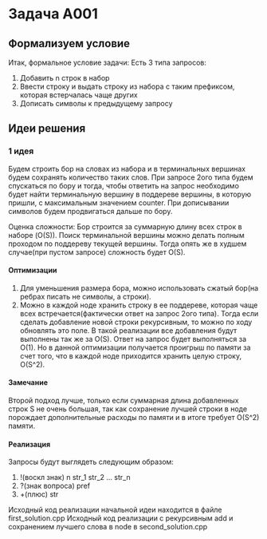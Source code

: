 # Задача A001

## Формализуем условие
Итак, формальное условие задачи:
Есть 3 типа запросов:
1) Добавить n строк в набор
2) Ввести строку и выдать строку из набора с таким префиксом, которая встерчалась чаще других
3) Дописать символы к предыдущему запросу

## Идеи решения
### 1 идея
Будем строить бор на словах из набора и в терминальных вершинах будем сохранять количество таких слов.
При запросе 2ого типа будем спускаться по бору и тогда, чтобы ответить на запрос необходимо будет найти терминальную
вершину в поддереве вершины, в которую пришли, с максимальным значением counter. При дописывании символов будем продвигаться
дальше по бору.

Оценка сложности: Бор строится за суммарную длину всех строк в наборе (O(S)). Поиск терминальной вершины можно делать 
полным проходом по поддереву текущей вершины. Тогда опять же в худшем случае(при пустом запросе) сложность будет O(S).

#### Оптимизации
1) Для уменьшения размера бора, можно использовать сжатый бор(на ребрах писать не символы, а строки).
2) Можно в каждой ноде хранить строку в ее поддереве, которая чаще всех встречается(фактически ответ на запрос 2ого типа).
Тогда если сделать добавление новой строки рекурсивным, то можно по ходу обновлять это поле. В такой реализации все добавления будут
выполнены так же за O(S). Ответ на запрос будет выполняться за O(1). Но в данной оптимизации получается проигрыш по памяти за счет того, что 
в каждой ноде приходится хранить целую строку, O(S^2).


#### Замечание
Второй подход лучше, только если суммарная длина добавленных строк S не очень большая, так как сохранение лучшей строки в ноде
порождает дополнительные расходы по памяти и в итоге требует O(S^2) памяти.

#### Реализация
Запросы будут выглядеть следующим образом:
1) !(воскл знак) n str_1 str_2 ... str_n
2) ?(знак вопроса) pref
3) +(плюс) str

Исходный код реализации начальной идеи находится в файле first_solution.cpp
Исходный код реализации с рекурсивным add и сохранением лучшего слова в node в second_solution.cpp
